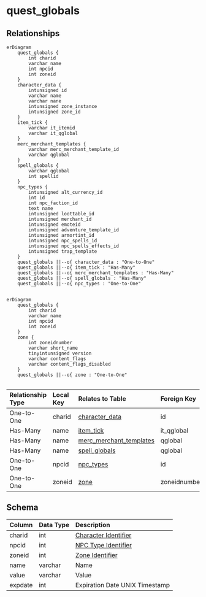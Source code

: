 # quest_globals

## Relationships

```mermaid
erDiagram
    quest_globals {
        int charid
        varchar name
        int npcid
        int zoneid
    }
    character_data {
        intunsigned id
        varchar name
        varchar nane
        intunsigned zone_instance
        intunsigned zone_id
    }
    item_tick {
        varchar it_itemid
        varchar it_qglobal
    }
    merc_merchant_templates {
        varchar merc_merchant_template_id
        varchar qglobal
    }
    spell_globals {
        varchar qglobal
        int spellid
    }
    npc_types {
        intunsigned alt_currency_id
        int id
        int npc_faction_id
        text name
        intunsigned loottable_id
        intunsigned merchant_id
        intunsigned emoteid
        intunsigned adventure_template_id
        intunsigned armortint_id
        intunsigned npc_spells_id
        intunsigned npc_spells_effects_id
        intunsigned trap_template
    }
    quest_globals ||--o{ character_data : "One-to-One"
    quest_globals ||--o{ item_tick : "Has-Many"
    quest_globals ||--o{ merc_merchant_templates : "Has-Many"
    quest_globals ||--o{ spell_globals : "Has-Many"
    quest_globals ||--o{ npc_types : "One-to-One"


```

```mermaid
erDiagram
    quest_globals {
        int charid
        varchar name
        int npcid
        int zoneid
    }
    zone {
        int zoneidnumber
        varchar short_name
        tinyintunsigned version
        varchar content_flags
        varchar content_flags_disabled
    }
    quest_globals ||--o{ zone : "One-to-One"


```


| Relationship Type | Local Key | Relates to Table | Foreign Key |
| :--- | :--- | :--- | :--- |
| One-to-One | charid | [character_data](../../schema/characters/character_data.md) | id |
| Has-Many | name | [item_tick](../../schema/items/item_tick.md) | it_qglobal |
| Has-Many | name | [merc_merchant_templates](../../schema/mercenaries/merc_merchant_templates.md) | qglobal |
| Has-Many | name | [spell_globals](../../schema/spells/spell_globals.md) | qglobal |
| One-to-One | npcid | [npc_types](../../schema/npcs/npc_types.md) | id |
| One-to-One | zoneid | [zone](../../schema/zone/zone.md) | zoneidnumber |


## Schema

| Column | Data Type | Description |
| :--- | :--- | :--- |
| charid | int | [Character Identifier](../../schema/characters/character_data.md) |
| npcid | int | [NPC Type Identifier](../../schema/npcs/npc_types.md) |
| zoneid | int | [Zone Identifier](../../../../server/zones/zone-list) |
| name | varchar | Name |
| value | varchar | Value |
| expdate | int | Expiration Date UNIX Timestamp |

